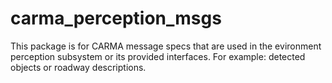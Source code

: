 # carma_perception_msgs

This package is for CARMA message specs that are used in the evironment perception subsystem or its provided interfaces. For example: detected objects or roadway descriptions.  
